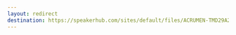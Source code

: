 ```yaml
---
layout: redirect
destination: https://speakerhub.com/sites/default/files/ACRUMEN-TMD29A22-2024.pdf
---
```


